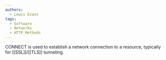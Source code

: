 ```yaml
---
authors: 
  - Lewis Evans
tags:
  - Software
  - Networks
  - HTTP_Methods
---
```

CONNECT is used to establish a network connection to a resource, typically for [[SSL]]/[[TLS]] tunneling.